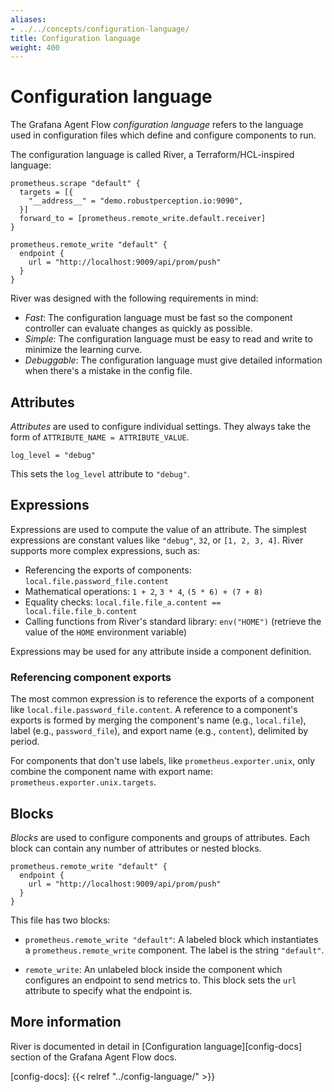 ```yaml
---
aliases:
- ../../concepts/configuration-language/
title: Configuration language
weight: 400
---
```


# Configuration language

The Grafana Agent Flow _configuration language_ refers to the language used in
configuration files which define and configure components to run.

The configuration language is called River, a Terraform/HCL-inspired language:

```river
prometheus.scrape "default" {
  targets = [{
    "__address__" = "demo.robustperception.io:9090",
  }]
  forward_to = [prometheus.remote_write.default.receiver]
}

prometheus.remote_write "default" {
  endpoint {
    url = "http://localhost:9009/api/prom/push"
  }
}
```

River was designed with the following requirements in mind:

* _Fast_: The configuration language must be fast so the component controller
  can evaluate changes as quickly as possible.
* _Simple_: The configuration language must be easy to read and write to
  minimize the learning curve.
* _Debuggable_: The configuration language must give detailed information when
  there's a mistake in the config file.

## Attributes

_Attributes_ are used to configure individual settings. They always take the
form of `ATTRIBUTE_NAME = ATTRIBUTE_VALUE`.

```river
log_level = "debug"
```

This sets the `log_level` attribute to `"debug"`.

## Expressions

Expressions are used to compute the value of an attribute. The simplest
expressions are constant values like `"debug"`, `32`, or `[1, 2, 3, 4]`. River
supports more complex expressions, such as:

* Referencing the exports of components: `local.file.password_file.content`
* Mathematical operations: `1 + 2`, `3 * 4`, `(5 * 6) + (7 + 8)`
* Equality checks: `local.file.file_a.content == local.file.file_b.content`
* Calling functions from River's standard library: `env("HOME")` (retrieve the
  value of the `HOME` environment variable)

Expressions may be used for any attribute inside a component definition.

### Referencing component exports

The most common expression is to reference the exports of a component like
`local.file.password_file.content`. A reference to a component's exports is
formed by merging the component's name (e.g., `local.file`), label (e.g.,
`password_file`), and export name (e.g., `content`), delimited by period.

For components that don't use labels, like
`prometheus.exporter.unix`, only combine the component name with
export name: `prometheus.exporter.unix.targets`.

## Blocks

_Blocks_ are used to configure components and groups of attributes. Each block
can contain any number of attributes or nested blocks.

```river
prometheus.remote_write "default" {
  endpoint {
    url = "http://localhost:9009/api/prom/push"
  }
}
```

This file has two blocks:

* `prometheus.remote_write "default"`: A labeled block which instantiates a
  `prometheus.remote_write` component. The label is the string `"default"`.

* `remote_write`: An unlabeled block inside the component which configures an
  endpoint to send metrics to. This block sets the `url` attribute to specify
  what the endpoint is.

## More information

River is documented in detail in [Configuration language][config-docs] section
of the Grafana Agent Flow docs.

[config-docs]: {{< relref "../config-language/" >}}
